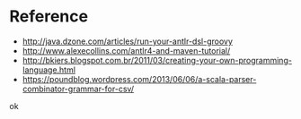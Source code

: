 

Reference
=========

* http://java.dzone.com/articles/run-your-antlr-dsl-groovy
* http://www.alexecollins.com/antlr4-and-maven-tutorial/
* http://bkiers.blogspot.com.br/2011/03/creating-your-own-programming-language.html
* https://poundblog.wordpress.com/2013/06/06/a-scala-parser-combinator-grammar-for-csv/


ok

